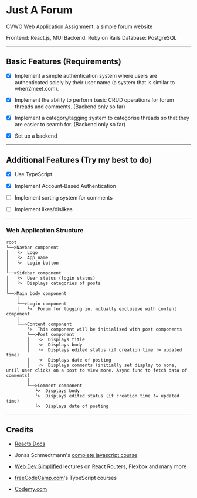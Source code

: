 # Just A Forum

CVWO Web Application Assignment: a simple forum website

Frontend: React.js, MUI
Backend: Ruby on Rails
Database: PostgreSQL

---

## Basic Features (Requirements)

- [x] Implement a simple authentication system where users are authenticated solely by their user name (a system that is similar to when2meet.com).

- [x] Implement the ability to perform basic CRUD operations for forum threads and comments. (Backend only so far)

- [x] Implement a category/tagging system to categorise threads so that they are easier to search for. (Backend only so far)

- [x] Set up a backend

---

## Additional Features (Try my best to do)

- [x] Use TypeScript

- [x] Implement Account-Based Authentication

- [ ] Implement sorting system for comments

- [ ] Implement likes/dislikes

---

### Web Application Structure

```
root
└──>Navbar component
│   └>  Logo
│   └>  App name
│   └>  Login button
│
└──>Sidebar component
│   └>  User status (login status)
│   └>  Displays categories of posts
│
└──>Main body component
    │
    └──>Login component
    │   └>  Forum for logging in, mutually exclusive with content component
    │
    └──>Content component
        └>  This component will be initialised with post components
        └──>Post component
        │   └>  Displays title
        │   └>  Displays body
        │   └>  Displays edited status (if creation time != updated time)
        │   └>  Displays date of posting
        │   └>  Displays comments (initially set display to none, until user clicks on a post to view more. Async func to fetch data of comments)
        │
        └──>Comment component
           └>  Displays body
           └>  Displays edited status (if creation time != updated time)
           └>  Displays date of posting
```

---

## Credits

- [Reacts Docs](https://beta.reactjs.org/learn)

- Jonas Schmedtmann's [complete javascript course](https://www.udemy.com/course/the-complete-javascript-course/)

- [Web Dev Simplified](https://www.youtube.com/@WebDevSimplified) lectures on React Routers, Flexbox and many more

- [freeCodeCamp.com](https://www.youtube.com/@freecodecamp)'s TypeScript courses

- [Codemy.com](https://www.youtube.com/@Codemycom)
